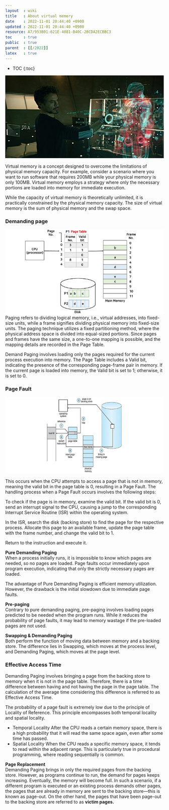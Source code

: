 ```yaml
---
layout  : wiki
title   : About virtual memory
date    : 2022-11-01 20:44:40 +0900
updated : 2022-11-01 20:44:40 +0900
resource: A7/953B01-621E-4081-B40C-2BCDA2ECBBC3
toc     : true
public  : true
parent  : [[/2022]]
latex   : true
---
```

* TOC
  {:toc}

![img.png](../../resource/img/cs/virtual_memory.png)

Virtual memory is a concept designed to overcome the limitations of physical memory capacity. For example, 
consider a scenario where you want to run software that requires 200MB while your physical memory is only 100MB. 
Virtual memory employs a strategy where only the necessary portions are loaded into memory for immediate execution. 

While the capacity of virtual memory is theoretically unlimited, it is practically constrained by the physical memory 
capacity. The size of virtual memory is the sum of physical memory and the swap space.

### **Demanding page**
![img_1.png](../../resource/img/cs/demanding_page.png)
Paging refers to dividing logical memory, i.e., virtual addresses, into fixed-size units, while a frame signifies 
dividing physical memory into fixed-size units. The paging technique utilizes a fixed partitioning method, where the 
physical address space is divided into equal-sized portions. Since pages and frames have the same size, 
a one-to-one mapping is possible, and the mapping details are recorded in the Page Table.

Demand Paging involves loading only the pages required for the current process execution into memory. 
The Page Table includes a Valid bit, indicating the presence of the corresponding page-frame pair in memory. 
If the current page is loaded into memory, the Valid bit is set to 1; otherwise, it is set to 0.

### **Page Fault**
![img.png](../../resource/img/cs/page_fault.png)

This occurs when the CPU attempts to access a page that is not in memory, meaning the valid bit in the page table is 0, 
resulting in a Page Fault. The handling process when a Page Fault occurs involves the following steps:

To check if the page is in memory, examine the valid bit. If the valid bit is 0, send an interrupt signal to the CPU, 
causing a jump to the corresponding Interrupt Service Routine (ISR) within the operating system.

In the ISR, search the disk (backing store) to find the page for the respective process. Allocate this page to an 
available frame, update the page table with the frame number, and change the valid bit to 1.

Return to the instruction and execute it.

**Pure Demanding Paging**  
When a process initially runs, it is impossible to know which pages are needed, so no pages are loaded. Page faults occur 
immediately upon program execution, indicating that only the strictly necessary pages are loaded.

The advantage of Pure Demanding Paging is efficient memory utilization. However, the drawback is the initial slowdown 
due to immediate page faults.

**Pre-paging**  
Contrary to pure demanding paging, pre-paging involves loading pages predicted to be needed when the program runs. 
While it reduces the probability of page faults, it may lead to memory wastage if the pre-loaded pages are not used.

**Swapping & Demanding Paging**  
Both perform the function of moving data between memory and a backing store. The difference lies in Swapping, 
which moves at the process level, and Demanding Paging, which moves at the page level.

### **Effective Access Time**
Demanding Paging involves bringing a page from the backing store to memory when it is not in the page table.
Therefore, there is a time difference between having and not having the page in the page table. 
The calculation of the average time considering this difference is referred to as Effective Access Time.


The probability of a page fault is extremely low due to the principle of Locality of Reference. 
This principle encompasses both temporal locality and spatial locality.

- Temporal Locality 
After the CPU reads a certain memory space, there is a high probability that it will read the same space again, even after some time has passed.
- Spatial Locality 
When the CPU reads a specific memory space, it tends to read within the adjacent range. This is particularly true in procedural programming, where reading sequentially is common.

**Page Replacement**  
Demanding Paging brings in only the required pages from the backing store. However, as programs continue to run, the 
demand for pages keeps increasing. Eventually, the memory will become full. In such a scenario, if a different program 
is executed or an existing process demands other pages, the pages that are already in memory are sent to the backing 
store—this is known as page-out. On the other hand, the pages that have been page-out to the backing store are referred 
to as **victim pages.**